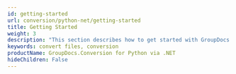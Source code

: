 ```yaml
---
id: getting-started
url: conversion/python-net/getting-started
title: Getting Started
weight: 3
description: "This section describes how to get started with GroupDocs.Conversion for Python via .NET library in order to convert files"
keywords: convert files, conversion
productName: GroupDocs.Conversion for Python via .NET
hideChildren: False
---
```


